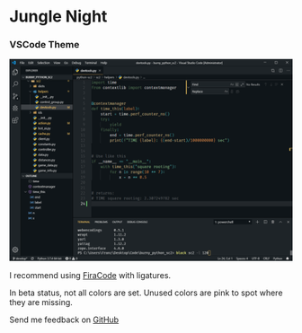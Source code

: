 # Jungle Night
### VSCode Theme

![Screenshot](https://raw.githubusercontent.com/tweakimp/jungle-night/master/theme.png "Screenshot")

I recommend using [FiraCode](https://github.com/tonsky/FiraCode) with ligatures.

In beta status, not all colors are set. Unused colors are pink to spot where they are missing.

Send me feedback on [GitHub](https://github.com/tweakimp/jungle-night)